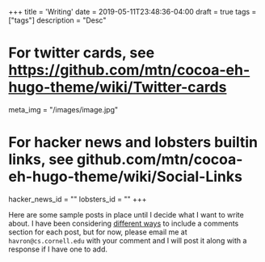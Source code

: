 +++
title = 'Writing'
date = 2019-05-11T23:48:36-04:00
draft = true
tags = ["tags"]
description = "Desc"

# For twitter cards, see https://github.com/mtn/cocoa-eh-hugo-theme/wiki/Twitter-cards
meta_img = "/images/image.jpg"

# For hacker news and lobsters builtin links, see github.com/mtn/cocoa-eh-hugo-theme/wiki/Social-Links
hacker_news_id = ""
lobsters_id = ""
+++

Here are some sample posts in place until I decide what I want to write
about.  I have been considering [different
ways](https://darekkay.com/blog/static-site-comments/) to include a comments
section for each post, but for now, please email me at `havron@cs.cornell.edu`
with your comment and I will post it along with a response if I have one to
add. 
